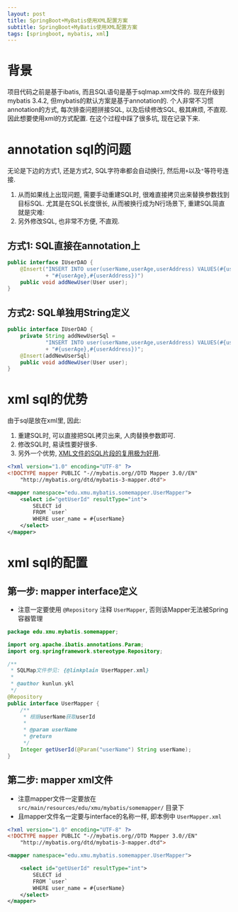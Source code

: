 ```yaml
---
layout: post
title: SpringBoot+MyBatis使用XML配置方案
subtitle: SpringBoot+MyBatis使用XML配置方案
tags: [springboot, mybatis, xml]
---
```


# 背景
项目代码之前是基于ibatis, 而且SQL语句是基于sqlmap.xml文件的.
现在升级到mybatis 3.4.2, 但mybatis的默认方案是基于annotation的. 
个人非常不习惯annotation的方式, 每次排查问题拼接SQL, 以及后续修改SQL, 极其麻烦, 不直观.
因此想要使用xml的方式配置. 在这个过程中踩了很多坑, 现在记录下来.

# annotation sql的问题
无论是下边的方式1, 还是方式2, SQL字符串都会自动换行, 然后用`+`以及`"`等符号连接. 
1. 从而如果线上出现问题, 需要手动重建SQL时, 很难直接拷贝出来替换参数找到目标SQL. 尤其是在SQL长度很长, 从而被换行成为N行场景下, 重建SQL简直就是灾难:
2. 另外修改SQL, 也非常不方便, 不直观.

## 方式1: SQL直接在annotation上
```java
public interface IUserDAO {
    @Insert("INSERT INTO user(userName,userAge,userAddress) VALUES(#{userName},"
            + "#{userAge},#{userAddress})")
    public void addNewUser(User user);
}
```

## 方式2: SQL单独用String定义
```java
public interface IUserDAO {
    private String addNewUserSql = 
            "INSERT INTO user(userName,userAge,userAddress) VALUES(#{userName},"
            + "#{userAge},#{userAddress})";
    @Insert(addNewUserSql)
    public void addNewUser(User user);
}
```

# xml sql的优势
由于sql是放在xml里, 因此: 
1. 重建SQL时, 可以直接把SQL拷贝出来, 人肉替换参数即可.
2. 修改SQL时, 易读性要好很多.
3. 另外一个优势, [XML文件的SQL片段的复用极为好用](http://www.mybatis.cn/archives/695.html).

```xml
<?xml version="1.0" encoding="UTF-8" ?>
<!DOCTYPE mapper PUBLIC "-//mybatis.org//DTD Mapper 3.0//EN"
    "http://mybatis.org/dtd/mybatis-3-mapper.dtd">

<mapper namespace="edu.xmu.mybatis.somemapper.UserMapper">
    <select id="getUserId" resultType="int">
        SELECT id
        FROM `user`
        WHERE user_name = #{userName}
    </select>
</mapper>
```


# xml sql的配置
## 第一步: mapper interface定义
- 注意一定要使用 `@Repository` 注释 `UserMapper`, 否则该Mapper无法被Spring容器管理
```java
package edu.xmu.mybatis.somemapper;

import org.apache.ibatis.annotations.Param;
import org.springframework.stereotype.Repository;

/**
 * SQLMap文件参见: {@linkplain UserMapper.xml}
 *
 * @author kunlun.ykl
 */
@Repository
public interface UserMapper {
    /**
     * 根据userName获取userId
     *
     * @param userName
     * @return
     */
    Integer getUserId(@Param("userName") String userName);
}
```

## 第二步: mapper xml文件
- 注意mapper文件一定要放在 `src/main/resources/edu/xmu/mybatis/somemapper/` 目录下
- 且mapper文件名一定要与interface的名称一样, 即本例中 `UserMapper.xml`

```xml
<?xml version="1.0" encoding="UTF-8" ?>
<!DOCTYPE mapper PUBLIC "-//mybatis.org//DTD Mapper 3.0//EN"
    "http://mybatis.org/dtd/mybatis-3-mapper.dtd">

<mapper namespace="edu.xmu.mybatis.somemapper.UserMapper">

    <select id="getUserId" resultType="int">
        SELECT id
        FROM `user`
        WHERE user_name = #{userName}
    </select>
</mapper>
```

